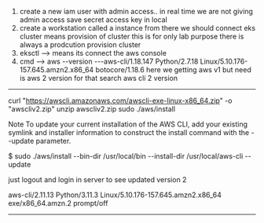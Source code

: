 1. create a new iam user with admin access.. in real time we are not giving admin access save secret access key in local
2. create a workstation called a instance from there we should connect eks cluster means provision of cluster this is for only lab purpose
there is always a prodcution provision cluster
3. eksctl --> means its connect the aws console
4. cmd --> aws --version
 ---aws-cli/1.18.147 Python/2.7.18 Linux/5.10.176-157.645.amzn2.x86_64 botocore/1.18.6
here we getting aws v1 but need is aws 2 version for that search aws cli 2 version

-------------------

curl "https://awscli.amazonaws.com/awscli-exe-linux-x86_64.zip" -o "awscliv2.zip"
unzip awscliv2.zip
sudo ./aws/install

Note
To update your current installation of the AWS CLI, add your existing symlink and installer information to construct the install command with the --update parameter.


$ sudo ./aws/install --bin-dir /usr/local/bin --install-dir /usr/local/aws-cli --update


just logout and login in server to see updated version 2

aws-cli/2.11.13 Python/3.11.3 Linux/5.10.176-157.645.amzn2.x86_64 exe/x86_64.amzn.2 prompt/off


------------------------